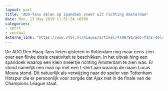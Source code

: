 ```yaml
---
layout: post
title: "ADO-fans delen op spandoek sneer uit richting Amsterdam"
date: Mon, 13 May 2019 11:51:24 +0200
categories: 
- sport 
- voetbal 
externe_link: "https://www.vtbl.nl/nieuws/artikel/4709791/ado-fans-delen-op-spandoek-sneer-uit-richting-amsterdam"
---
```


De ADO Den Haag-fans lieten gisteren in Rotterdam nog maar eens zien over een flinke dosis creativiteit te beschikken. In het uitvak hing een spandoek waarop een klein sneertje richting Amsterdam te zien was. Er stond namelijk een man op met een t-shirt aan waarop de naam Lucas Moura stond. Dit natuurlijk als verwijzing naar de speler van Tottenham Hotspur die er persoonlijk voor zorgde dat Ajax niet in de finale van de Champions League staat.
